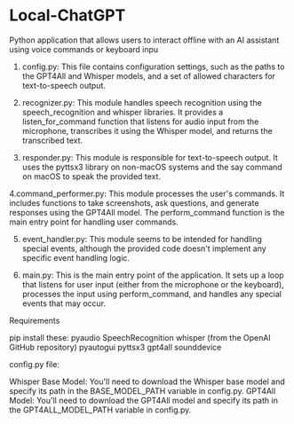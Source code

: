# Local-ChatGPT
Python application that allows users to interact offline with an AI assistant using voice commands or keyboard inpu

1. config.py: This file contains configuration settings, such as the paths to the GPT4All and Whisper models, and a set of allowed characters for text-to-speech output.

2. recognizer.py: This module handles speech recognition using the speech_recognition and whisper libraries. It provides a listen_for_command function that listens for audio input from the microphone, transcribes it using the Whisper model, and returns the transcribed text.

3. responder.py: This module is responsible for text-to-speech output. It uses the pyttsx3 library on non-macOS systems and the say command on macOS to speak the provided text.

4.command_performer.py: This module processes the user's commands. It includes functions to take screenshots, ask questions, and generate responses using the GPT4All model. The perform_command function is the main entry point for handling user commands.

5. event_handler.py: This module seems to be intended for handling special events, although the provided code doesn't implement any specific event handling logic.

6. main.py: This is the main entry point of the application. It sets up a loop that listens for user input (either from the microphone or the keyboard), processes the input using perform_command, and handles any special events that may occur.


Requirements

pip install these:
pyaudio
SpeechRecognition
whisper (from the OpenAI GitHub repository)
pyautogui
pyttsx3
gpt4all
sounddevice

config.py file:

Whisper Base Model: You'll need to download the Whisper base model and specify its path in the BASE_MODEL_PATH variable in config.py.
GPT4All Model: You'll need to download the GPT4All model and specify its path in the GPT4ALL_MODEL_PATH variable in config.py.
